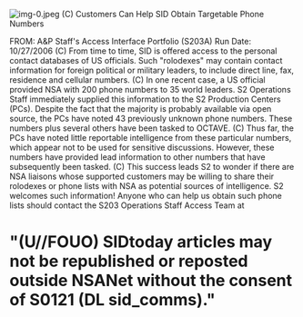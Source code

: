 ![img-0.jpeg](img-0.jpeg)
(C) Customers Can Help SID Obtain Targetable Phone Numbers

FROM:
A\&P Staff's Access Interface Portfolio (S203A)
Run Date: 10/27/2006
(C) From time to time, SID is offered access to the personal contact databases of US officials. Such "rolodexes" may contain contact information for foreign political or military leaders, to include direct line, fax, residence and cellular numbers.
(C) In one recent case, a US official provided NSA with 200 phone numbers to 35 world leaders. S2 Operations Staff immediately supplied this information to the S2 Production Centers (PCs). Despite the fact that the majority is probably available via open source, the PCs have noted 43 previously unknown phone numbers. These numbers plus several others have been tasked to OCTAVE.
(C) Thus far, the PCs have noted little reportable intelligence from these particular numbers, which appear not to be used for sensitive discussions. However, these numbers have provided lead information to other numbers that have subsequently been tasked.
(C) This success leads S2 to wonder if there are NSA liaisons whose supported customers may be willing to share their rolodexes or phone lists with NSA as potential sources of intelligence. S2 welcomes such information! Anyone who can help us obtain such phone lists should contact the S203 Operations Staff Access Team at

# "(U//FOUO) SIDtoday articles may not be republished or reposted outside NSANet without the consent of S0121 (DL sid_comms)."

